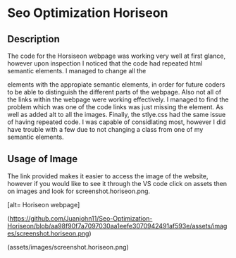 # Seo Optimization Horiseon

## Description

The code for the Horsiseon webpage was working very well at first glance, however upon inspection I noticed that the code had repeated html semantic elements. I managed to change all the <div> elements with the appropiate semantic elements, in order for future coders to be able to distinguish the different parts of the webpage. Also not all of the links within the webpage were working effectively. I managed to find the problem which was one of the code links was just missing the <id> element. As well as added alt to all the images. Finally, the stlye.css had the same issue of having repeated code. I was capable of considlating most, however I did have trouble with a few due to not changing a class from one of my semantic elements. 

## Usage of Image
 
The link provided makes it easier to access the image of the website, however if you would like to see it through the VS code click on assets then on images and look for screenshot.horiseon.png.

[alt= Horiseon webpage] 

(https://github.com/Juanjohn11/Seo-Optimization-Horiseon/blob/aa98f90f7a7097030aa1eefe3070942491af593e/assets/images/screenshot.horiseon.png)

(assets/images/screenshot.horiseon.png)